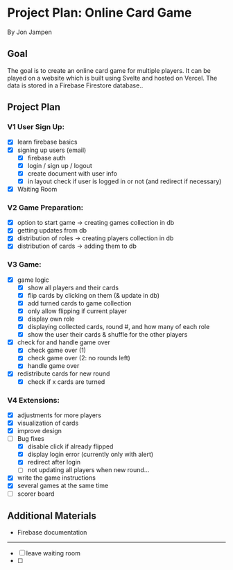 # Project Plan: Online Card Game
By Jon Jampen

## Goal
The goal is to create an online card game for multiple players. It can be played on a website which is built using Svelte and hosted on Vercel. The data is stored in a Firebase Firestore database..

## Project Plan
### V1 User Sign Up:
- [x] learn firebase basics
- [x] signing up users (email)
    - [x] firebase auth
    - [x] login / sign up / logout
    - [x] create document with user info
    - [x] in layout check if user is logged in or not (and redirect if necessary)
- [x] Waiting Room
### V2 Game Preparation:
- [x] option to start game -> creating games collection in db
- [x] getting updates from db
- [x] distribution of roles -> creating players collection in db
- [x] distribution of cards -> adding them to db
### V3 Game:
- [x] game logic
    - [x] show all players and their cards
    - [x] flip cards by clicking on them (& update in db)
    - [x] add turned cards to game collection
    - [x] only allow flipping if current player
    - [x] display own role
    - [x] displaying collected cards, round #, and how many of each role
    - [x] show the user their cards & shuffle for the other players
- [x] check for and handle game over
    - [x] check game over (1)
    - [x] check game over (2: no rounds left)
    - [x] handle game over
- [x] redistribute cards for new round
    - [x] check if x cards are turned
### V4 Extensions:
- [x] adjustments for more players
- [x] visualization of cards
- [x] improve design
- [ ] Bug fixes
    - [x] disable click if already flipped
    - [x] display login error (currently only with alert)
    - [x] redirect after login
    - [ ] not updating all players when new round...
- [x] write the game instructions
- [x] several games at the same time
- [ ] scorer board

## Additional Materials
- Firebase documentation

---


- [ ] leave waiting room
- [ ] 